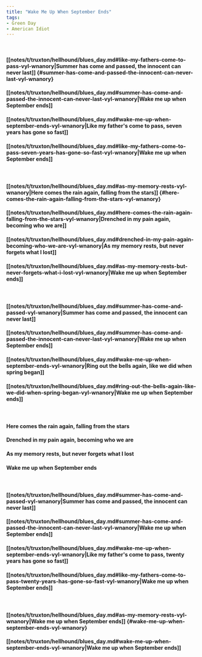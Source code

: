 ```yaml
---
title: "Wake Me Up When September Ends"
tags:
- Green Day
- American Idiot
---
```

&nbsp;
#### [[notes/t/truxton/hellhound/blues_day.md#like-my-fathers-come-to-pass-vyl-wnanory|Summer has come and passed, the innocent can never last]] {#summer-has-come-and-passed-the-innocent-can-never-last-vyl-wnanory}
#### [[notes/t/truxton/hellhound/blues_day.md#summer-has-come-and-passed-the-innocent-can-never-last-vyl-wnanory|Wake me up when September ends]]
#### [[notes/t/truxton/hellhound/blues_day.md#wake-me-up-when-september-ends-vyl-wnanory|Like my father's come to pass, seven years has gone so fast]]
#### [[notes/t/truxton/hellhound/blues_day.md#like-my-fathers-come-to-pass-seven-years-has-gone-so-fast-vyl-wnanory|Wake me up when September ends]]
&nbsp;
#### [[notes/t/truxton/hellhound/blues_day.md#as-my-memory-rests-vyl-wnanory|Here comes the rain again, falling from the stars]] {#here-comes-the-rain-again-falling-from-the-stars-vyl-wnanory}
#### [[notes/t/truxton/hellhound/blues_day.md#here-comes-the-rain-again-falling-from-the-stars-vyl-wnanory|Drenched in my pain again, becoming who we are]]
#### [[notes/t/truxton/hellhound/blues_day.md#drenched-in-my-pain-again-becoming-who-we-are-vyl-wnanory|As my memory rests, but never forgets what I lost]]
#### [[notes/t/truxton/hellhound/blues_day.md#as-my-memory-rests-but-never-forgets-what-i-lost-vyl-wnanory|Wake me up when September ends]]
&nbsp;
#### [[notes/t/truxton/hellhound/blues_day.md#summer-has-come-and-passed-vyl-wnanory|Summer has come and passed, the innocent can never last]]
#### [[notes/t/truxton/hellhound/blues_day.md#summer-has-come-and-passed-the-innocent-can-never-last-vyl-wnanory|Wake me up when September ends]]
#### [[notes/t/truxton/hellhound/blues_day.md#wake-me-up-when-september-ends-vyl-wnanory|Ring out the bells again, like we did when spring began]]
#### [[notes/t/truxton/hellhound/blues_day.md#ring-out-the-bells-again-like-we-did-when-spring-began-vyl-wnanory|Wake me up when September ends]]
&nbsp;
#### Here comes the rain again, falling from the stars
#### Drenched in my pain again, becoming who we are
#### As my memory rests, but never forgets what I lost
#### Wake me up when September ends
&nbsp;
#### [[notes/t/truxton/hellhound/blues_day.md#summer-has-come-and-passed-vyl-wnanory|Summer has come and passed, the innocent can never last]]
#### [[notes/t/truxton/hellhound/blues_day.md#summer-has-come-and-passed-the-innocent-can-never-last-vyl-wnanory|Wake me up when September ends]]
#### [[notes/t/truxton/hellhound/blues_day.md#wake-me-up-when-september-ends-vyl-wnanory|Like my father's come to pass, twenty years has gone so fast]]
#### [[notes/t/truxton/hellhound/blues_day.md#like-my-fathers-come-to-pass-twenty-years-has-gone-so-fast-vyl-wnanory|Wake me up when September ends]]
&nbsp;
#### [[notes/t/truxton/hellhound/blues_day.md#as-my-memory-rests-vyl-wnanory|Wake me up when September ends]] {#wake-me-up-when-september-ends-vyl-wnanory}
#### [[notes/t/truxton/hellhound/blues_day.md#wake-me-up-when-september-ends-vyl-wnanory|Wake me up when September ends]]
